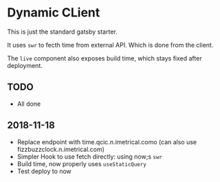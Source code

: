 # Dynamic CLient

This is just the standard gatsby starter.

It uses `swr` to fecth time from external API. Which is done from the client.

The `live` component also exposes build time, which stays fixed after deployment.

## TODO

- All done

## 2018-11-18

- Replace endpoint with time.qcic.n.imetrical.como (can also use fizzbuzzclock.n.imetrical.com)
- Simpler Hook to use fetch directly: using now;s `swr`
- Build time, now properly uses `useStaticQuery`
- Test deploy to now
